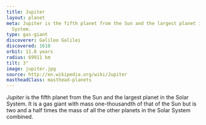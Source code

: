 ```yaml
---
title: Jupiter
layout: planet
meta: Jupiter is the fifth planet from the Sun and the largest planet in the Solar
  System.
type: gas-giant
discoverer: Galileo Galilei
discovered: 1610
orbit: 11.8 years
radius: 69911 km
tilt: 3°
image: jupiter.jpg
source: http://en.wikipedia.org/wiki/Jupiter
mastheadClass: masthead-planets
---
```


*Jupiter* is the fifth planet from the Sun and the largest planet in the Solar System. It is a gas giant with mass one-thousandth of that of the Sun but is two and a half times the mass of all the other planets in the Solar System combined.
